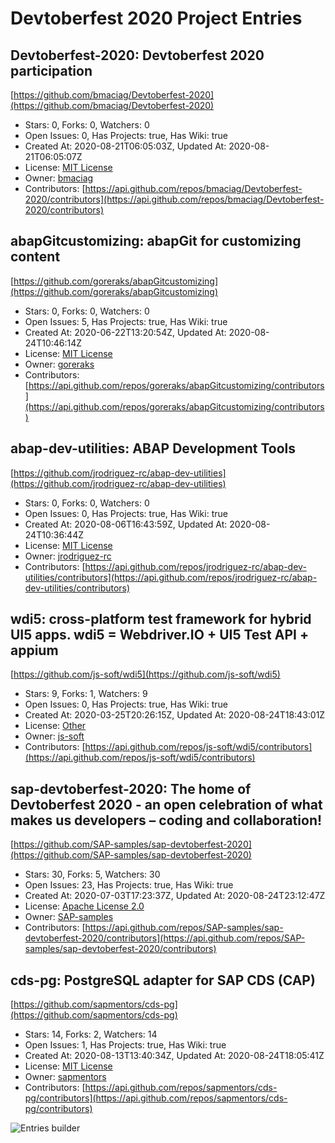 # Devtoberfest 2020 Project Entries

## Devtoberfest-2020: Devtoberfest 2020 participation
[https://github.com/bmaciag/Devtoberfest-2020](https://github.com/bmaciag/Devtoberfest-2020)

* Stars: 0, Forks: 0, Watchers: 0
* Open Issues: 0, Has Projects: true, Has Wiki: true
* Created At: 2020-08-21T06:05:03Z, Updated At: 2020-08-21T06:05:07Z
* License: [MIT License](https://api.github.com/licenses/mit)
* Owner: [bmaciag](https://github.com/bmaciag)
* Contributors: [https://api.github.com/repos/bmaciag/Devtoberfest-2020/contributors](https://api.github.com/repos/bmaciag/Devtoberfest-2020/contributors)



## abapGitcustomizing: abapGit for customizing content
[https://github.com/goreraks/abapGitcustomizing](https://github.com/goreraks/abapGitcustomizing)

* Stars: 0, Forks: 0, Watchers: 0
* Open Issues: 5, Has Projects: true, Has Wiki: true
* Created At: 2020-06-22T13:20:54Z, Updated At: 2020-08-24T10:46:14Z
* License: [MIT License](https://api.github.com/licenses/mit)
* Owner: [goreraks](https://github.com/goreraks)
* Contributors: [https://api.github.com/repos/goreraks/abapGitcustomizing/contributors](https://api.github.com/repos/goreraks/abapGitcustomizing/contributors)



## abap-dev-utilities: ABAP Development Tools
[https://github.com/jrodriguez-rc/abap-dev-utilities](https://github.com/jrodriguez-rc/abap-dev-utilities)

* Stars: 0, Forks: 0, Watchers: 0
* Open Issues: 0, Has Projects: true, Has Wiki: true
* Created At: 2020-08-06T16:43:59Z, Updated At: 2020-08-24T10:36:44Z
* License: [MIT License](https://api.github.com/licenses/mit)
* Owner: [jrodriguez-rc](https://github.com/jrodriguez-rc)
* Contributors: [https://api.github.com/repos/jrodriguez-rc/abap-dev-utilities/contributors](https://api.github.com/repos/jrodriguez-rc/abap-dev-utilities/contributors)



## wdi5: cross-platform test framework for hybrid UI5 apps. wdi5 &#x3D; Webdriver.IO + UI5 Test API + appium
[https://github.com/js-soft/wdi5](https://github.com/js-soft/wdi5)

* Stars: 9, Forks: 1, Watchers: 9
* Open Issues: 0, Has Projects: true, Has Wiki: true
* Created At: 2020-03-25T20:26:15Z, Updated At: 2020-08-24T18:43:01Z
* License: [Other]()
* Owner: [js-soft](https://github.com/js-soft)
* Contributors: [https://api.github.com/repos/js-soft/wdi5/contributors](https://api.github.com/repos/js-soft/wdi5/contributors)



## sap-devtoberfest-2020: The home of Devtoberfest 2020 - an open celebration of what makes us developers – coding and collaboration! 
[https://github.com/SAP-samples/sap-devtoberfest-2020](https://github.com/SAP-samples/sap-devtoberfest-2020)

* Stars: 30, Forks: 5, Watchers: 30
* Open Issues: 23, Has Projects: true, Has Wiki: true
* Created At: 2020-07-03T17:23:37Z, Updated At: 2020-08-24T23:12:47Z
* License: [Apache License 2.0](https://api.github.com/licenses/apache-2.0)
* Owner: [SAP-samples](https://github.com/SAP-samples)
* Contributors: [https://api.github.com/repos/SAP-samples/sap-devtoberfest-2020/contributors](https://api.github.com/repos/SAP-samples/sap-devtoberfest-2020/contributors)



## cds-pg: PostgreSQL adapter for SAP CDS (CAP)
[https://github.com/sapmentors/cds-pg](https://github.com/sapmentors/cds-pg)

* Stars: 14, Forks: 2, Watchers: 14
* Open Issues: 1, Has Projects: true, Has Wiki: true
* Created At: 2020-08-13T13:40:34Z, Updated At: 2020-08-24T18:05:41Z
* License: [MIT License](https://api.github.com/licenses/mit)
* Owner: [sapmentors](https://github.com/sapmentors)
* Contributors: [https://api.github.com/repos/sapmentors/cds-pg/contributors](https://api.github.com/repos/sapmentors/cds-pg/contributors)


![Entries builder](https://github.com/sap-samples/sap-devtoberfest-2020/workflows/Entries%20builder/badge.svg)
